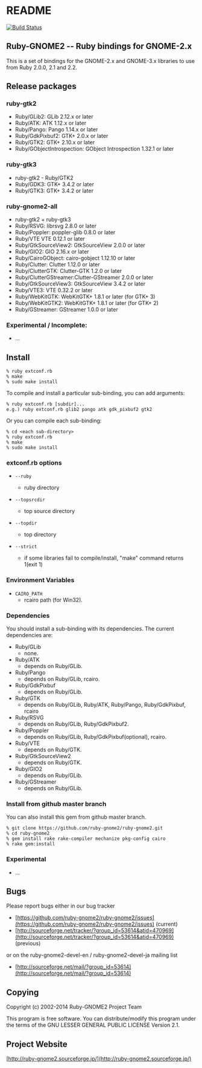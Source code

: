 # README

[![Build Status](https://travis-ci.org/ruby-gnome2/ruby-gnome2.svg?branch=master)](https://travis-ci.org/ruby-gnome2/ruby-gnome2)

## Ruby-GNOME2 -- Ruby bindings for GNOME-2.x

This is a set of bindings for the GNOME-2.x and GNOME-3.x libraries to
use from Ruby 2.0.0, 2.1 and 2.2.

## Release packages

### ruby-gtk2

* Ruby/GLib2:           GLib 2.12.x or later
* Ruby/ATK:             ATK 1.12.x or later
* Ruby/Pango:           Pango 1.14.x or later
* Ruby/GdkPixbuf2:      GTK+ 2.0.x or later
* Ruby/GTK2:            GTK+ 2.10.x or later
* Ruby/GObjectIntrospection: GObject Introspection 1.32.1 or later

### ruby-gtk3

* ruby-gtk2 - Ruby/GTK2
* Ruby/GDK3:            GTK+ 3.4.2 or later
* Ruby/GTK3:            GTK+ 3.4.2 or later

### ruby-gnome2-all

* ruby-gtk2 + ruby-gtk3
* Ruby/RSVG:            librsvg 2.8.0 or later
* Ruby/Poppler:         poppler-glib 0.8.0 or later
* Ruby/VTE              VTE 0.12.1 or later
* Ruby/GtkSourceView2:  GtkSourceView 2.0.0 or later
* Ruby/GIO2:            GIO 2.16.x or later
* Ruby/CairoGObject:    cairo-gobject 1.12.10 or later
* Ruby/Clutter:         Clutter 1.12.0 or later
* Ruby/ClutterGTK:      Clutter-GTK 1.2.0 or later
* Ruby/ClutterGStreamer:Clutter-GStreamer 2.0.0 or later
* Ruby/GtkSourceView3:  GtkSourceView 3.4.2 or later
* Ruby/VTE3:            VTE 0.32.2 or later
* Ruby/WebKitGTK:       WebKitGTK+ 1.8.1 or later (for GTK+ 3)
* Ruby/WebKitGTK2:      WebKitGTK+ 1.8.1 or later (for GTK+ 2)
* Ruby/GStreamer:       GStreamer 1.0.0 or later

### Experimental / Incomplete:

* ...

## Install

    % ruby extconf.rb
    % make
    % sudo make install

To compile and install a particular sub-binding, you can add arguments:

    % ruby extconf.rb [subdir]...
    e.g.) ruby extconf.rb glib2 pango atk gdk_pixbuf2 gtk2

Or you can compile each sub-binding:

    % cd <each sub-directory>
    % ruby extconf.rb
    % make
    % sudo make install

### extconf.rb options

* `--ruby`
  * ruby directory

* `--topsrcdir`
  * top source directory

* `--topdir`
  * top directory

* `--strict`
  * if some libraries fail to compile/install, "make"
    command returns 1(exit 1)

### Environment Variables

* `CAIRO_PATH`
  * rcairo path (for Win32).

### Dependencies

You should install a sub-binding with its dependencies.  The
current dependencies are:

* Ruby/GLib
  * none.
* Ruby/ATK
  * depends on Ruby/GLib.
* Ruby/Pango
  * depends on Ruby/GLib, rcairo.
* Ruby/GdkPixbuf
  * depends on Ruby/GLib.
* Ruby/GTK
  * depends on Ruby/GLib, Ruby/ATK, Ruby/Pango,
    Ruby/GdkPixbuf, rcairo
* Ruby/RSVG
  * depends on Ruby/GLib, Ruby/GdkPixbuf2.
* Ruby/Poppler
  * depends on Ruby/GLib, Ruby/GdkPixbuf(optional), rcairo.
* Ruby/VTE
  * depends on Ruby/GTK.
* Ruby/GtkSourceView2
  * depends on Ruby/GTK.
* Ruby/GIO2
  * depends on Ruby/GLib.
* Ruby/GStreamer
  * depends on Ruby/GLib.

### Install from github master branch

You can also install this gem from github master branch.

    % git clone https://github.com/ruby-gnome2/ruby-gnome2.git
    % cd ruby-gnome2
    % gem install rake rake-compiler mechanize pkg-config cairo
    % rake gem:install

### Experimental

* ...

## Bugs

Please report bugs either in our bug tracker

* [https://github.com/ruby-gnome2/ruby-gnome2/issues](https://github.com/ruby-gnome2/ruby-gnome2/issues) (current)
* [http://sourceforge.net/tracker/?group_id=53614&atid=470969](http://sourceforge.net/tracker/?group_id=53614&atid=470969) (previous)

or on the ruby-gnome2-devel-en / ruby-gnome2-devel-ja mailing list

* [http://sourceforge.net/mail/?group_id=53614](http://sourceforge.net/mail/?group_id=53614)

## Copying

Copyright (c) 2002-2014 Ruby-GNOME2 Project Team

This program is free software.
You can distribute/modify this program under the terms of
the GNU LESSER GENERAL PUBLIC LICENSE Version 2.1.

## Project Website

[http://ruby-gnome2.sourceforge.jp/](http://ruby-gnome2.sourceforge.jp/)
